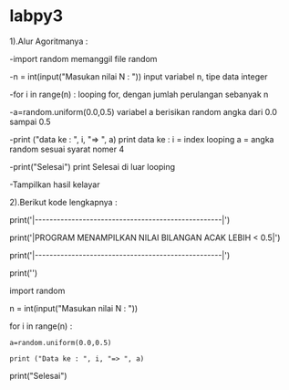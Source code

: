 # labpy3
1).Alur Agoritmanya :

-import random memanggil file random

-n = int(input("Masukan nilai N : ")) input variabel n, tipe data integer

-for i in range(n) : looping for, dengan jumlah perulangan sebanyak n

-a=random.uniform(0.0,0.5) variabel a berisikan random angka dari 0.0 sampai 0.5

-print ("data ke : ", i, "=> ", a) print data ke : i = index looping a = angka random sesuai syarat nomer 4

-print("Selesai") print Selesai di luar looping

-Tampilkan hasil kelayar

2).Berikut kode lengkapnya :

print('|---------------------------------------------------|')

print('|PROGRAM MENAMPILKAN NILAI BILANGAN ACAK LEBIH < 0.5|')

print('|---------------------------------------------------|')

print('')

import random

n = int(input("Masukan nilai N : "))

for i in range(n) :

    a=random.uniform(0.0,0.5)
    
    print ("Data ke : ", i, "=> ", a)
    
print("Selesai")

